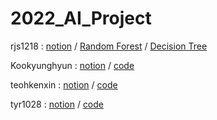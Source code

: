 # 2022_AI_Project


rjs1218 : [notion](https://www.notion.so/Bagging-Ensemble-Random-Forest-b0aae935d91f4d2191971a4ed9005923#9d9728d1492f4fccbec42b6c733db169) / [Random Forest](https://colab.research.google.com/drive/17pUbPoeJ9fqyRs6_BGKTcW2Kbtx6Rpw4#scrollTo=0pO2yBRzhIce) / [Decision Tree](https://colab.research.google.com/drive/1PkIsNWeZES_enpYvq27wfvCrj_ZE2aoZ#scrollTo=gJI_YpSC7DGC)

Kookyunghyun : [notion](https://hyper-thing-7d6.notion.site/CNN-e6fcb974d5f741a386b3254f556ccb1f) / [code](path)

teohkenxin : [notion](https://www.notion.so/LSTM-Long-Short-Term-Memory-8c6b07c07083440db0bea6700b157eed#d6c209c2b3cc4f299edd6267ef054695) / [code](path)

tyr1028 : [notion](https://www.notion.so/About-K-NN-bcdad895df5e488ab02b4e4528b5a0f6) / [code](path)

